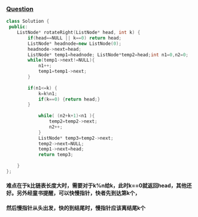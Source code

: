 ### [Question](https://leetcode.com/problems/rotate-list/description/)
``` c++
class Solution {
 public:
    ListNode* rotateRight(ListNode* head, int k) {
        if(head==NULL || k==0) return head;
        ListNode* headnode=new ListNode(0);
        headnode->next=head;
        ListNode* temp1=headnode; ListNode*temp2=head;int n1=0,n2=0;
        while(temp1->next!=NULL){
            n1++;
            temp1=temp1->next;
        }
       
        if(n1<=k) {
            k=k%n1;
            if(k==0) {return head;}
        }
            
            while( (n2+k+1)<n1 ){
                temp2=temp2->next;
                n2++;
            }
            ListNode* temp3=temp2->next;
            temp2->next=NULL;
            temp1->next=head;
            return temp3;
    
    }
};
```

#### 难点在于k比链表长度大时，需要对于k%n给k，此时k==0就返回head，其他还好。另外经童书提醒，可以快慢指针，快者先到达第k个，
#### 然后慢指针从头出发，快的到结尾时，慢指针应该离结尾k个
